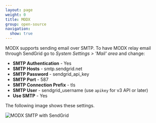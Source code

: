 ```yaml
---
layout: page
weight: 0
title: MODX
group: open-source
navigation:
  show: true
---
```


MODX supports sending email over SMTP. To have MODX relay email through SendGrid go to *System Settings \> 'Mail' area* and change:

-   **SMTP Authentication** - Yes
-   **SMTP Hosts** - smtp.sendgrid.net
-   **SMTP Password** - sendgrid_api_key
-   **SMTP Port** - 587
-   **SMTP Connection Prefix** - tls
-   **SMTP User** - sendgrid_username (use `apikey` for v3 API or later)
-   **Use SMTP** - Yes

The following image shows these settings.

![MODX SMTP with SendGrid]({{root_url}}/images/modx.png "MODX SMTP with SendGrid")

